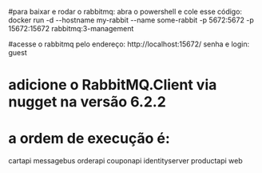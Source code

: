 ﻿#para baixar e rodar o rabbitmq:
	abra o powershell e cole esse código: 
	docker run -d --hostname my-rabbit --name some-rabbit -p 5672:5672 -p 15672:15672 rabbitmq:3-management

#acesse o rabbitmq pelo endereço: http://localhost:15672/
senha e login: guest

# adicione o RabbitMQ.Client via nugget na versão 6.2.2

# a ordem de execução é:
cartapi
messagebus
orderapi
couponapi
identityserver
productapi
web